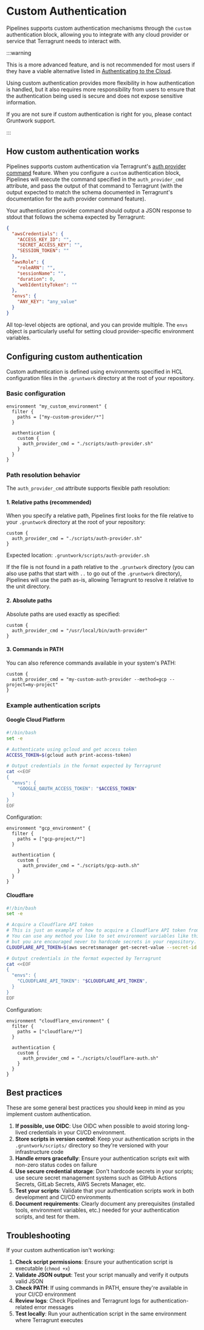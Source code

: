 # Custom Authentication

Pipelines supports custom authentication mechanisms through the `custom` authentication block, allowing you to integrate with any cloud provider or service that Terragrunt needs to interact with.

:::warning

This is a more advanced feature, and is not recommended for most users if they have a viable alternative listed in [Authenticating to the Cloud](/2.0/docs/pipelines/concepts/cloud-auth/index.md).

Using custom authentication provides more flexibility in how authentication is handled, but it also requires more responsibility from users to ensure that the authentication being used is secure and does not expose sensitive information.

If you are not sure if custom authentication is right for you, please contact Gruntwork support.

:::

## How custom authentication works

Pipelines supports custom authentication via Terragrunt's [auth provider command](https://terragrunt.gruntwork.io/docs/features/authentication/#auth-provider-command) feature. When you configure a `custom` authentication block, Pipelines will execute the command specified in the `auth_provider_cmd` attribute, and pass the output of that command to Terragrunt (with the output expected to match the schema documented in Terragrunt's documentation for the auth provider command feature).

Your authentication provider command should output a JSON response to stdout that follows the schema expected by Terragrunt:

```json
{
  "awsCredentials": {
    "ACCESS_KEY_ID": "",
    "SECRET_ACCESS_KEY": "",
    "SESSION_TOKEN": ""
  },
  "awsRole": {
    "roleARN": "",
    "sessionName": "",
    "duration": 0,
    "webIdentityToken": ""
  },
  "envs": {
    "ANY_KEY": "any_value"
  }
}
```

All top-level objects are optional, and you can provide multiple. The `envs` object is particularly useful for setting cloud provider-specific environment variables.

## Configuring custom authentication

Custom authentication is defined using environments specified in HCL configuration files in the `.gruntwork` directory at the root of your repository.

### Basic configuration

```hcl title=".gruntwork/environments.hcl"
environment "my_custom_environment" {
  filter {
    paths = ["my-custom-provider/*"]
  }

  authentication {
    custom {
      auth_provider_cmd = "./scripts/auth-provider.sh"
    }
  }
}
```

### Path resolution behavior

The `auth_provider_cmd` attribute supports flexible path resolution:

#### 1. Relative paths (recommended)

When you specify a relative path, Pipelines first looks for the file relative to your `.gruntwork` directory at the root of your repository:

```hcl
custom {
  auth_provider_cmd = "./scripts/auth-provider.sh"
}
```

Expected location: `.gruntwork/scripts/auth-provider.sh`

If the file is not found in a path relative to the `.gruntwork` directory (you can also use paths that start with `..` to go out of the `.gruntwork` directory), Pipelines will use the path as-is, allowing Terragrunt to resolve it relative to the unit directory.

#### 2. Absolute paths

Absolute paths are used exactly as specified:

```hcl
custom {
  auth_provider_cmd = "/usr/local/bin/auth-provider"
}
```

#### 3. Commands in PATH

You can also reference commands available in your system's PATH:

```hcl
custom {
  auth_provider_cmd = "my-custom-auth-provider --method=gcp --project=my-project"
}
```

### Example authentication scripts

#### Google Cloud Platform

```bash title=".gruntwork/scripts/gcp-auth.sh"
#!/bin/bash
set -e

# Authenticate using gcloud and get access token
ACCESS_TOKEN=$(gcloud auth print-access-token)

# Output credentials in the format expected by Terragrunt
cat <<EOF
{
  "envs": {
    "GOOGLE_OAUTH_ACCESS_TOKEN": "$ACCESS_TOKEN"
  }
}
EOF
```

Configuration:

```hcl title=".gruntwork/environments.hcl"
environment "gcp_environment" {
  filter {
    paths = ["gcp-project/*"]
  }

  authentication {
    custom {
      auth_provider_cmd = "./scripts/gcp-auth.sh"
    }
  }
}
```

#### Cloudflare

```bash title=".gruntwork/scripts/cloudflare-auth.sh"
#!/bin/bash
set -e

# Acquire a Cloudflare API token
# This is just an example of how to acquire a Cloudflare API token from a secrets manager.
# You can use any method you like to set environment variables like this,
# but you are encouraged never to hardcode secrets in your repository.
CLOUDFLARE_API_TOKEN=$(aws secretsmanager get-secret-value --secret-id cloudflare-api-token --query SecretString --output text)

# Output credentials in the format expected by Terragrunt
cat <<EOF
{
  "envs": {
    "CLOUDFLARE_API_TOKEN": "$CLOUDFLARE_API_TOKEN",
  }
}
EOF
```

Configuration:

```hcl title=".gruntwork/environments.hcl"
environment "cloudflare_environment" {
  filter {
    paths = ["cloudflare/*"]
  }

  authentication {
    custom {
      auth_provider_cmd = "./scripts/cloudflare-auth.sh"
    }
  }
}
```

## Best practices

These are some general best practices you should keep in mind as you implement custom authentication.

1. **If possible, use OIDC**: Use OIDC when possible to avoid storing long-lived credentials in your CI/CD environment.
2. **Store scripts in version control**: Keep your authentication scripts in the `.gruntwork/scripts/` directory so they're versioned with your infrastructure code
3. **Handle errors gracefully**: Ensure your authentication scripts exit with non-zero status codes on failure
4. **Use secure credential storage**: Don't hardcode secrets in your scripts; use secure secret management systems such as GitHub Actions Secrets, GitLab Secrets, AWS Secrets Manager, etc.
5. **Test your scripts**: Validate that your authentication scripts work in both development and CI/CD environments
6. **Document requirements**: Clearly document any prerequisites (installed tools, environment variables, etc.) needed for your authentication scripts, and test for them.

## Troubleshooting

If your custom authentication isn't working:

1. **Check script permissions**: Ensure your authentication script is executable (`chmod +x`)
2. **Validate JSON output**: Test your script manually and verify it outputs valid JSON
3. **Check PATH**: If using commands in PATH, ensure they're available in your CI/CD environment
4. **Review logs**: Check Pipelines and Terragrunt logs for authentication-related error messages
5. **Test locally**: Run your authentication script in the same environment where Terragrunt executes
